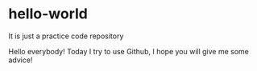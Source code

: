 # hello-world
It is just a practice code repository 

Hello everybody!
Today I try to use Github, I hope you will give me some advice!
